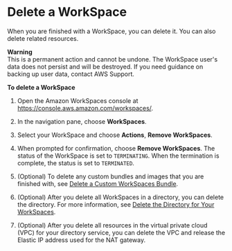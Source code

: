 # Delete a WorkSpace<a name="delete-workspaces"></a>

When you are finished with a WorkSpace, you can delete it\. You can also delete related resources\.

**Warning**  
This is a permanent action and cannot be undone\. The WorkSpace user's data does not persist and will be destroyed\. If you need guidance on backing up user data, contact AWS Support\.

**To delete a WorkSpace**

1. Open the Amazon WorkSpaces console at [https://console\.aws\.amazon\.com/workspaces/](https://console.aws.amazon.com/workspaces/)\.

1. In the navigation pane, choose **WorkSpaces**\.

1. Select your WorkSpace and choose **Actions**, **Remove WorkSpaces**\.

1. When prompted for confirmation, choose **Remove WorkSpaces**\. The status of the WorkSpace is set to `TERMINATING`\. When the termination is complete, the status is set to `TERMINATED`\.

1. \(Optional\) To delete any custom bundles and images that you are finished with, see [Delete a Custom WorkSpaces Bundle](delete_bundle.md)\.

1. \(Optional\) After you delete all WorkSpaces in a directory, you can delete the directory\. For more information, see [Delete the Directory for Your WorkSpaces](delete-workspaces-directory.md)\.

1. \(Optional\) After you delete all resources in the virtual private cloud \(VPC\) for your directory service, you can delete the VPC and release the Elastic IP address used for the NAT gateway\.